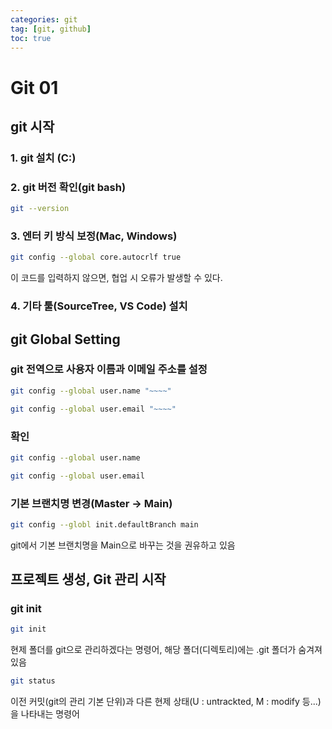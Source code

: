 ```yaml
---
categories: git
tag: [git, github]
toc: true
---
```


# Git 01



## git 시작

### 1. git 설치 (C:)

### 2. git 버전 확인(git bash)

```bash
git --version
```

### 3. 엔터 키 방식 보정(Mac, Windows)

```bash
git config --global core.autocrlf true
```

이 코드를 입력하지 않으면, 협업 시 오류가 발생할 수 있다.

### 4. 기타 툴(SourceTree, VS Code) 설치



## git Global Setting

### git 전역으로 사용자 이름과 이메일 주소를 설정

```bash
git config --global user.name "~~~~"
```

```bash
git config --global user.email "~~~~"
```

### 확인

```bash
git config --global user.name
```

```bash
git config --global user.email
```

### 기본 브랜치명 변경(Master -> Main)

```bash
git config --globl init.defaultBranch main
```

git에서 기본 브랜치명을 Main으로 바꾸는 것을 권유하고 있음





## 프로젝트 생성, Git 관리 시작

### git init

```bash
git init
```

현제 폴더를 git으로 관리하겠다는 명령어, 해당 폴더(디렉토리)에는 .git 폴더가 숨겨져 있음

```bash
git status
```

이전 커밋(git의 관리 기본 단위)과 다른 현제 상태(U : untrackted, M : modify 등...)을 나타내는 명령어

